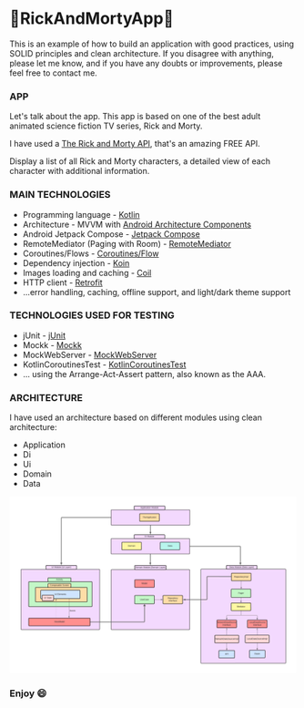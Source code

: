 # :rocket:RickAndMortyApp:rocket:

This is an example of how to build an application with good practices, using SOLID principles and clean architecture.  If you disagree with anything, please let me know, and if you have any doubts or improvements, please feel free to contact me.

### APP
Let's talk about the app. This app is based on one of the best adult animated science fiction TV series, Rick and Morty.

I have used a [The Rick and Morty API](https://rickandmortyapi.com/), that's an amazing FREE API.

Display a list of all Rick and Morty characters, a detailed view of each character with additional information.

### MAIN TECHNOLOGIES
* Programming language - [Kotlin](https://kotlinlang.org/)
* Architecture - MVVM with [Android Architecture Components](https://developer.android.com/topic/libraries/architecture/)
* Android Jetpack Compose - [Jetpack Compose](https://developer.android.com/compose)
* RemoteMediator (Paging with Room) - [RemoteMediator](https://developer.android.com/topic/libraries/architecture/paging/v3-network-db)
* Coroutines/Flows - [Coroutines/Flow](https://kotlinlang.org/docs/reference/coroutines-overview.html)
* Dependency injection - [Koin](https://insert-koin.io/)
* Images loading and caching - [Coil](https://github.com/coil-kt/coil)
* HTTP client - [Retrofit](https://square.github.io/retrofit/)
* ...error handling, caching, offline support, and light/dark theme support

### TECHNOLOGIES USED FOR TESTING
* jUnit - [jUnit](https://junit.org/junit5/)
* Mockk - [Mockk](https://mockk.io/)
* MockWebServer - [MockWebServer](https://github.com/square/okhttp/tree/master/mockwebserver)
* KotlinCoroutinesTest - [KotlinCoroutinesTest](https://kotlin.github.io/kotlinx.coroutines/kotlinx-coroutines-test/)
* ... using the Arrange-Act-Assert pattern, also known as the AAA.

### ARCHITECTURE
I have used an architecture based on different modules using clean architecture:

* Application
* Di
* Ui
* Domain
* Data

![alt text](diagram/app-architecture-diagram.jpeg)

### Enjoy :smile: